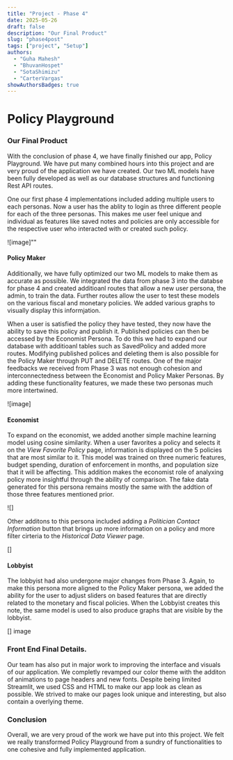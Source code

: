 ```yaml
---
title: "Project - Phase 4"
date: 2025-05-26
draft: false
description: "Our Final Product"
slug: "phase4post"
tags: ["project", "Setup"]
authors:
  - "Guha Mahesh"
  - "BhuvanHospet"
  - "SotaShimizu"
  - "CarterVargas"
showAuthorsBadges: true
---
```


# Policy Playground

### Our Final Product

With the conclusion of phase 4, we have finally finished our app, Policy Playground. We have put many combined hours into this project and are very proud of the application we have created. Our two ML models have been fully developed as well as our database structures and functioning Rest API routes.

One our first phase 4 implementations included adding multiple users to each personas. Now a user has the ablity to login as three different people for each of the three personas. This makes me user feel unique and individual as features like saved notes and policies are only accessible for the respective user who interacted with or created such policy.

![image]""

#### Policy Maker

Additionally, we have fully optimized our two ML models to make them as accurate as possible. We integrated the data from phase 3 into the databse for phase 4 and created additioanl routes that allow a new user persona, the admin, to train the data. Further routes allow the user to test these models on the various fiscal and monetary policies. We added various graphs to visually display this informjation.

When a user is satisfied the policy they have tested, they now have the ability to save this policy and publish it. Published policies can then be accessed by the Economist Persona. To do this we had to expand our database with additioanl tables such as SavedPolicy and added more routes. Modifying published polices and deleting them is also possible for the Policy Maker through PUT and DELETE routes. One of the major feedbacks we received from Phase 3 was not enough cohesion and interconnectedness between the Economist and Policy Maker Personas. By adding these functionality features, we made these two personas much more intertwined.

![image]

#### Economist

To expand on the economist, we added another simple machine learning model using cosine similarity. When a user favorites a policy and selects it on the *View Favorite Policy* page, information is displayed on the 5 policies that are most similar to it. This model was trained on three numeric features, budget spending, duration of enforcement in months, and population size that it will be affecting. This addition makes the economist role of analyxing policy more insightful through the ability of comparison. The fake data generated for this persona remains mostly the same with the addtion of those three features mentioned prior.

![]

Other additons to this persona included adding a *Politician Contact Information* button that brings up more information on a policy and more filter cirteria to the *Historical Data Viewer* page.

[]

#### Lobbyist

The lobbyist had also undergone major changes from Phase 3. Again, to make this persona more aligned to the Policy Maker persona, we added the ability for the user to adjust sliders on based features that are directly related to the monetary and fiscal policies. When the Lobbyist creates this note, the same model is used to also produce graphs that are visible by the lobbyist.

[] image

### Front End Final Details.

Our team has also put in major work to improving the interface and visuals of our application. We completly revamped our color theme with the additon of animations to page headers and new fonts. Despite being limited Streamlit, we used CSS and HTML to make our app look as clean as possible. We strived to make our pages look unique and interesting, but also contain a overlying theme.

### Conclusion

Overall, we are very proud of the work we have put into this project. We felt we really transformed Policy Playground from a sundry of functionalities to one cohesive and fully implemented application. 













